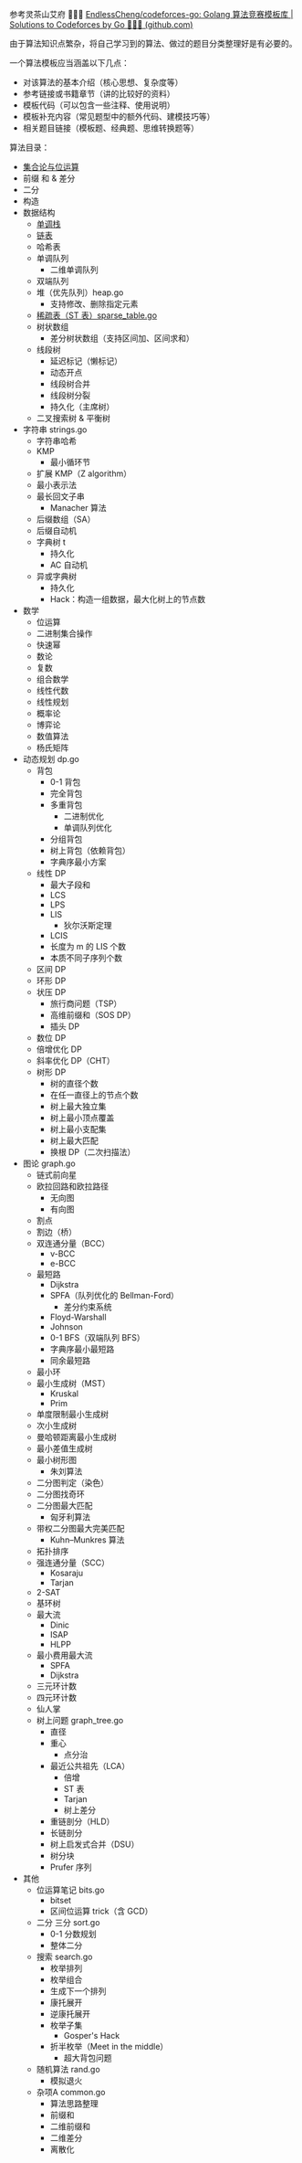 参考灵茶山艾府 💭💡🎈 [EndlessCheng/codeforces-go: Golang 算法竞赛模板库 | Solutions to Codeforces by Go 💭💡🎈 (github.com)](https://github.com/EndlessCheng/codeforces-go)

由于算法知识点繁杂，将自己学习到的算法、做过的题目分类整理好是有必要的。

一个算法模板应当涵盖以下几点：

- 对该算法的基本介绍（核心思想、复杂度等）
- 参考链接或书籍章节（讲的比较好的资料）
- 模板代码（可以包含一些注释、使用说明）
- 模板补充内容（常见题型中的额外代码、建模技巧等）
- 相关题目链接（模板题、经典题、思维转换题等）

算法目录：

- [集合论与位运算](https://leetcode.cn/circle/discuss/CaOJ45/)
- 前缀 和 & 差分 
- 二分
- 构造
- 数据结构
  - [单调栈](https://github.com/Surplus-han/Basic__algorithm/blob/main/main/stack.cpp)
  - [链表](https://github.com/Surplus-han/Basic__algorithm/blob/main/main/ListNode.py)
  - 哈希表
  - 单调队列
    - 二维单调队列
  - 双端队列
  - 堆（优先队列）heap.go
    - 支持修改、删除指定元素
  - [稀疏表（ST 表）sparse_table.go](https://github.com/EndlessCheng/codeforces-go/blob/master/copypasta/sparse_table.go)
  - 树状数组 
    - 差分树状数组（支持区间加、区间求和）
  - 线段树 
    - 延迟标记（懒标记）
    - 动态开点
    - 线段树合并
    - 线段树分裂
    - 持久化（主席树）
  - 二叉搜索树 & 平衡树
- 字符串 strings.go
  - 字符串哈希
  - KMP
    - 最小循环节
  - 扩展 KMP（Z algorithm）
  - 最小表示法
  - 最长回文子串
    - Manacher 算法
  - 后缀数组（SA）
  - 后缀自动机
  - 字典树 t
    - 持久化
    - AC 自动机
  - 异或字典树 
    - 持久化
    - Hack：构造一组数据，最大化树上的节点数
- 数学
  - 位运算
  - 二进制集合操作
  - 快速幂
  - 数论
  - 复数
  - 组合数学
  - 线性代数
  - 线性规划
  - 概率论
  - 博弈论
  - 数值算法
  - 杨氏矩阵
- 动态规划 dp.go
  - 背包
    - 0-1 背包
    - 完全背包
    - 多重背包
      - 二进制优化
      - 单调队列优化
    - 分组背包
    - 树上背包（依赖背包）
    - 字典序最小方案
  - 线性 DP
    - 最大子段和
    - LCS
    - LPS
    - LIS
      - 狄尔沃斯定理
    - LCIS
    - 长度为 m 的 LIS 个数
    - 本质不同子序列个数
  - 区间 DP
  - 环形 DP
  - 状压 DP
    - 旅行商问题（TSP）
    - 高维前缀和（SOS DP）
    - 插头 DP
  - 数位 DP
  - 倍增优化 DP
  - 斜率优化 DP（CHT）
  - 树形 DP
    - 树的直径个数
    - 在任一直径上的节点个数
    - 树上最大独立集
    - 树上最小顶点覆盖
    - 树上最小支配集
    - 树上最大匹配
    - 换根 DP（二次扫描法）
- 图论 graph.go
  - 链式前向星
  - 欧拉回路和欧拉路径
    - 无向图
    - 有向图
  - 割点
  - 割边（桥）
  - 双连通分量（BCC）
    - v-BCC
    - e-BCC
  - 最短路
    - Dijkstra
    - SPFA（队列优化的 Bellman-Ford）
      - 差分约束系统
    - Floyd-Warshall
    - Johnson
    - 0-1 BFS（双端队列 BFS）
    - 字典序最小最短路
    - 同余最短路
  - 最小环
  - 最小生成树（MST）
    - Kruskal
    - Prim
  - 单度限制最小生成树
  - 次小生成树
  - 曼哈顿距离最小生成树
  - 最小差值生成树
  - 最小树形图
    - 朱刘算法
  - 二分图判定（染色）
  - 二分图找奇环
  - 二分图最大匹配
    - 匈牙利算法
  - 带权二分图最大完美匹配
    - Kuhn–Munkres 算法
  - 拓扑排序
  - 强连通分量（SCC）
    - Kosaraju
    - Tarjan
  - 2-SAT
  - 基环树
  - 最大流
    - Dinic
    - ISAP
    - HLPP
  - 最小费用最大流
    - SPFA
    - Dijkstra
  - 三元环计数
  - 四元环计数
  - 仙人掌
  - 树上问题 graph_tree.go
    - 直径
    - 重心
      - 点分治
    - 最近公共祖先（LCA）
      - 倍增
      - ST 表
      - Tarjan
      - 树上差分
    - 重链剖分（HLD）
    - 长链剖分
    - 树上启发式合并（DSU）
    - 树分块
    - Prufer 序列
- 其他
  - 位运算笔记 bits.go
    - bitset
    - 区间位运算 trick（含 GCD）
  - 二分 三分 sort.go
    - 0-1 分数规划
    - 整体二分
  - 搜索 search.go
    - 枚举排列
    - 枚举组合
    - 生成下一个排列
    - 康托展开
    - 逆康托展开
    - 枚举子集
      - Gosper's Hack
    - 折半枚举（Meet in the middle）
      - 超大背包问题
  - 随机算法 rand.go
    - 模拟退火
  - 杂项A common.go
    - 算法思路整理
    - 前缀和
    - 二维前缀和
    - 二维差分
    - 离散化


